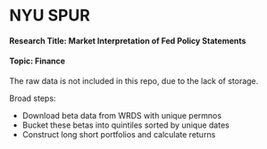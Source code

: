 # NYU SPUR

#### Research Title: Market Interpretation of Fed Policy Statements
#### Topic: Finance

The raw data is not included in this repo, due to the lack of storage.

Broad steps:

* Download beta data from WRDS with unique permnos
* Bucket these betas into quintiles sorted by unique dates
* Construct long short portfolios and calculate returns
